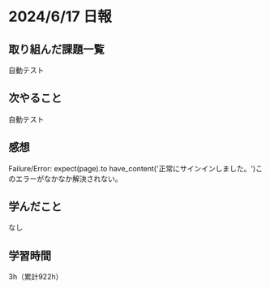 # 2024/6/17 日報
## 取り組んだ課題一覧
自動テスト

## 次やること
自動テスト

## 感想
Failure/Error: expect(page).to have_content('正常にサインインしました。')このエラーがなかなか解決されない。

## 学んだこと
なし

## 学習時間
3h（累計922h）
